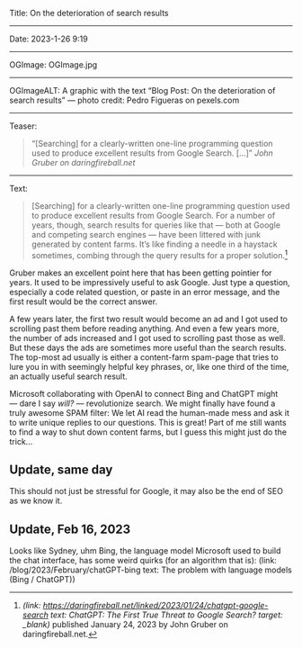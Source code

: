 Title: On the deterioration of search results

----

Date: 2023-1-26 9:19

----

OGImage: OGImage.jpg

----

OGImageALT: A graphic with the text “Blog Post: On the deterioration of search results” — photo credit: Pedro Figueras on pexels.com

----

Teaser:
> <q>[Searching] for a clearly-written one-line programming question used to produce excellent results from Google Search. […]</q>
> <cite>John Gruber on daringfireball.net</cite>

----

Text:
> [Searching] for a clearly-written one-line programming question used to produce excellent results from Google Search. For a number of years, though, search results for queries like that — both at Google and competing search engines — have been littered with junk generated by content farms. It’s like finding a needle in a haystack sometimes, combing through the query results for a proper solution.[^daringfireball]

[^daringfireball]: <cite>(link: https://daringfireball.net/linked/2023/01/24/chatgpt-google-search text: ChatGPT: The First True Threat to Google Search? target: _blank)</cite> published January 24, 2023 by John Gruber on daringfireball.net.

Gruber makes an excellent point here that has been getting pointier for years. It used to be impressively useful to ask Google. Just type a question, especially a code related question, or paste in an error message, and the first result would be the correct answer.

A few years later, the first two result would become an ad and I got used to scrolling past them before reading anything. And even a few years more, the number of ads increased and I got used to scrolling past those as well. But these days the ads are sometimes more useful than the search results. The top-most ad usually is either a content-farm spam-page that tries to lure you in with seemingly helpful key phrases, or, like one third of the time, an actually useful search result.

Microsoft collaborating with OpenAI to connect Bing and ChatGPT might — dare I say *will?* — revolutionize search. We might finally have found a truly awesome SPAM filter: We let AI read the human-made mess and ask it to write unique replies to our questions. This is great! Part of me still wants to find a way to shut down content farms, but I guess this might just do the trick…

## Update, same day
This should not just be stressful for Google, it may also be the end of SEO as we know it.

## Update, Feb 16, 2023
Looks like Sydney, uhm Bing, the language model Microsoft used to build the chat interface, has some weird quirks (for an algorithm that is): (link: /blog/2023/February/chatGPT-bing text: The problem with language models \(Bing \/ ChatGPT\))
